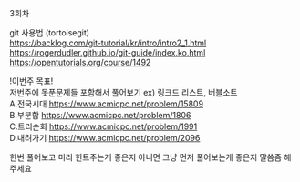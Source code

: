 3회차

git 사용법 (tortoisegit)  
https://backlog.com/git-tutorial/kr/intro/intro2_1.html  
https://rogerdudler.github.io/git-guide/index.ko.html  
https://opentutorials.org/course/1492  

!이번주 목표!  
저번주에 못푼문제들 포함해서 풀어보기 ex) 링크드 리스트, 버블소트  
A.전국시대 https://www.acmicpc.net/problem/15809  
B.부분합 https://www.acmicpc.net/problem/1806  
C.트리순회 https://www.acmicpc.net/problem/1991  
D.내려가기 https://www.acmicpc.net/problem/2096  

한번 풀어보고 미리 힌트주는게 좋은지 아니면 그냥 먼저 풀어보는게 좋은지 말씀좀 해주세요  
